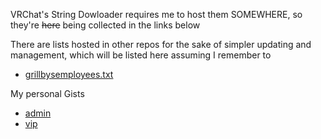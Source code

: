 VRChat's String Dowloader requires me to host them SOMEWHERE, so they're ~~here~~ being collected in the links below

There are lists hosted in other repos for the sake of simpler updating and management, which will be listed here assuming I remember to
- [grillbysemployees.txt](https://raw.githubusercontent.com/Toow5/Toow5/main/grillbysemployees.txt)

My personal Gists
- [admin](https://gist.githubusercontent.com/4Bakers/2ee467da39996e41f15340f3f7f003af/raw/admin.txt)
- [vip](https://gist.githubusercontent.com/4Bakers/3afe13f8258eeb3248a762254fc9f3a7/raw/vip.txt)

